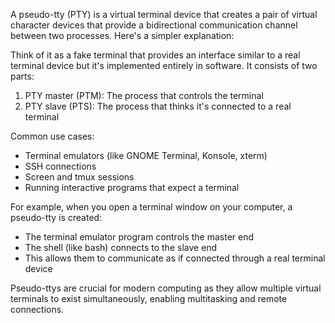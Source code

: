 

A pseudo-tty (PTY) is a virtual terminal device that creates a pair of virtual character devices that provide a bidirectional communication channel between two processes. Here's a simpler explanation:

Think of it as a fake terminal that provides an interface similar to a real terminal device but it's implemented entirely in software. It consists of two parts:

1. PTY master (PTM): The process that controls the terminal
2. PTY slave (PTS): The process that thinks it's connected to a real terminal

Common use cases:

- Terminal emulators (like GNOME Terminal, Konsole, xterm)
- SSH connections
- Screen and tmux sessions
- Running interactive programs that expect a terminal

For example, when you open a terminal window on your computer, a pseudo-tty is created:

- The terminal emulator program controls the master end
- The shell (like bash) connects to the slave end
- This allows them to communicate as if connected through a real terminal device

Pseudo-ttys are crucial for modern computing as they allow multiple virtual terminals to exist simultaneously, enabling multitasking and remote connections.